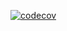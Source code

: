 [![codecov](https://codecov.io/gh/Gosrock/Ticket-Backend-22th/branch/dev/graph/badge.svg?token=P6HHFWVER9)](https://codecov.io/gh/Gosrock/Ticket-Backend-22th)
